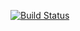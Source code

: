 
[![Build Status](https://travis-ci.org/jrezende95/Testing.svg?branch=master)](https://travis-ci.org/jrezende95/Testing)
